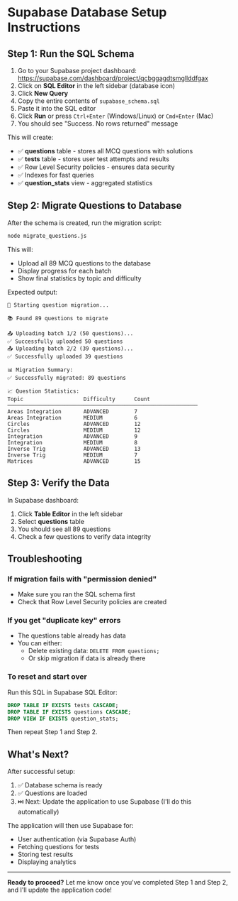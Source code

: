 # Supabase Database Setup Instructions

## Step 1: Run the SQL Schema

1. Go to your Supabase project dashboard: https://supabase.com/dashboard/project/qcbggagdtsmgllddfgax
2. Click on **SQL Editor** in the left sidebar (database icon)
3. Click **New Query**
4. Copy the entire contents of `supabase_schema.sql`
5. Paste it into the SQL editor
6. Click **Run** or press `Ctrl+Enter` (Windows/Linux) or `Cmd+Enter` (Mac)
7. You should see "Success. No rows returned" message

This will create:
- ✅ **questions** table - stores all MCQ questions with solutions
- ✅ **tests** table - stores user test attempts and results
- ✅ Row Level Security policies - ensures data security
- ✅ Indexes for fast queries
- ✅ **question_stats** view - aggregated statistics

## Step 2: Migrate Questions to Database

After the schema is created, run the migration script:

```bash
node migrate_questions.js
```

This will:
- Upload all 89 MCQ questions to the database
- Display progress for each batch
- Show final statistics by topic and difficulty

Expected output:
```
🚀 Starting question migration...

📚 Found 89 questions to migrate

📤 Uploading batch 1/2 (50 questions)...
✅ Successfully uploaded 50 questions
📤 Uploading batch 2/2 (39 questions)...
✅ Successfully uploaded 39 questions

📊 Migration Summary:
✅ Successfully migrated: 89 questions

📈 Question Statistics:
Topic                   Difficulty      Count
────────────────────────────────────────────────────────────
Areas Integration       ADVANCED        7
Areas Integration       MEDIUM          6
Circles                 ADVANCED        12
Circles                 MEDIUM          12
Integration             ADVANCED        9
Integration             MEDIUM          8
Inverse Trig            ADVANCED        13
Inverse Trig            MEDIUM          7
Matrices                ADVANCED        15
```

## Step 3: Verify the Data

In Supabase dashboard:
1. Click **Table Editor** in the left sidebar
2. Select **questions** table
3. You should see all 89 questions
4. Check a few questions to verify data integrity

## Troubleshooting

### If migration fails with "permission denied"
- Make sure you ran the SQL schema first
- Check that Row Level Security policies are created

### If you get "duplicate key" errors
- The questions table already has data
- You can either:
  - Delete existing data: `DELETE FROM questions;`
  - Or skip migration if data is already there

### To reset and start over
Run this SQL in Supabase SQL Editor:
```sql
DROP TABLE IF EXISTS tests CASCADE;
DROP TABLE IF EXISTS questions CASCADE;
DROP VIEW IF EXISTS question_stats;
```
Then repeat Step 1 and Step 2.

## What's Next?

After successful setup:
1. ✅ Database schema is ready
2. ✅ Questions are loaded
3. ⏭️ Next: Update the application to use Supabase (I'll do this automatically)

The application will then use Supabase for:
- User authentication (via Supabase Auth)
- Fetching questions for tests
- Storing test results
- Displaying analytics

---

**Ready to proceed?** Let me know once you've completed Step 1 and Step 2, and I'll update the application code!
